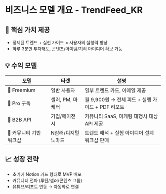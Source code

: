 # 비즈니스 모델 개요 - TrendFeed_KR

## 🎯 핵심 가치 제공
- 정제된 트렌드 + 실천 가이드 = 사용자의 실행력 향상
- 하루 3분만 투자해도, 콘텐츠/아이템/기획 아이디어 확보 가능

## 💡 수익 모델
| 모델             | 타겟          | 설명                                  |
| -------------- | ----------- | ----------------------------------- |
| 🔹 Freemium    | 일반 사용자      | 일부 트렌드 카드, 이메일 제공                   |
| 🔸 Pro 구독      | 셀러, PM, 마케터 | 월 9,900원 → 전체 피드 + 실행 가이드 + PDF 리포트 |
| 🔹 B2B API     | 기업/에이전시     | 커뮤니티 SaaS, 마케팅 대행사 대상 API 제공        |
| 🔸 커뮤니티 기반 워크샵 | N잡러/디지털노마드  | 트렌드 해석 + 실험 아이디어 설계 워크샵 판매          |

## 📈 성장 전략
- 초기에 Notion 카드 형태로 MVP 배포
- 커뮤니티 전파 (루틴/셀러/콘텐츠 그룹)
- 유튜브/리포트 연동 → 자동화로 연결
